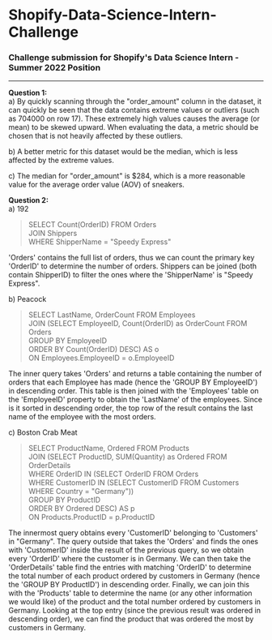 # Shopify-Data-Science-Intern-Challenge
### Challenge submission for Shopify's Data Science Intern - Summer 2022 Position

---

**Question 1:**  
a) By quickly scanning through the "order_amount" column in the dataset, it can quickly be seen that the data contains extreme values or outliers (such as 704000 on row 17). These extremely high values causes the average (or mean) to be skewed upward. When evaluating the data, a metric should be chosen that is not heavily affected by these outliers.

b) A better metric for this dataset would be the median, which is less affected by the extreme values.

c) The median for "order_amount" is $284, which is a more reasonable value for the average order value (AOV) of sneakers.

**Question 2:**  
a) 192

> SELECT Count(OrderID) FROM Orders  
JOIN Shippers  
WHERE ShipperName = "Speedy Express" 

'Orders' contains the full list of orders, thus we can count the primary key 'OrderID' to determine the number of orders. Shippers can be joined (both contain ShipperID) to filter the ones where the 'ShipperName' is "Speedy Express". 

b) Peacock

> SELECT LastName, OrderCount FROM Employees  
JOIN (SELECT EmployeeID, Count(OrderID) as OrderCount FROM Orders  
GROUP BY EmployeeID  
ORDER BY Count(OrderID) DESC) AS o  
ON Employees.EmployeeID = o.EmployeeID  

The inner query takes 'Orders' and returns a table containing the number of orders that each Employee has made (hence the 'GROUP BY EmployeeID') in descending order. This table is then joined with the 'Employees' table on the 'EmployeeID' property to obtain the 'LastName' of the employees. Since is it sorted in descending order, the top row of the result contains the last name of the employee with the most orders.  

c) Boston Crab Meat

> SELECT ProductName, Ordered FROM Products   
JOIN (SELECT ProductID, SUM(Quantity) as Ordered FROM OrderDetails  
WHERE OrderID IN (SELECT OrderID FROM Orders  
WHERE CustomerID IN (SELECT CustomerID FROM Customers  
WHERE Country = "Germany"))  
GROUP BY ProductID  
ORDER BY Ordered DESC) AS p  
ON Products.ProductID = p.ProductID  

The innermost query obtains every 'CustomerID' belonging to 'Customers' in "Germany". The query outside that takes the 'Orders' and finds the ones with 'CustomerID' inside the result of the previous query, so we obtain every 'OrderID' where the customer is in Germany. We can then take the 'OrderDetails' table find the entries with matching 'OrderID' to determine the total number of each product ordered by customers in Germany (hence the 'GROUP BY ProductID') in descending order. Finally, we can join this with the 'Products' table to determine the name (or any other information we would like) of the product and the total number ordered by customers in Germany. Looking at the top entry (since the previous result was ordered in descending order), we can find the product that was ordered the most by customers in Germany. 
